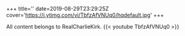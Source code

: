 +++
title=''
date=2019-08-29T23:29:25Z
cover='https://i.ytimg.com/vi/TbfzAfVNUq0/hqdefault.jpg'
+++

All content belongs to RealCharlieKirk.
{{< youtube TbfzAfVNUq0 >}}
